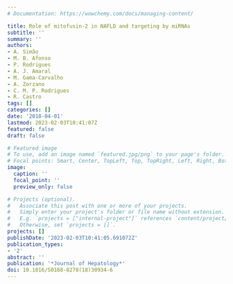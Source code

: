 ```yaml
---
# Documentation: https://wowchemy.com/docs/managing-content/

title: Role of mitofusin-2 in NAFLD and targeting by miRNAs
subtitle: ''
summary: ''
authors:
- A. Simão
- M. B. Afonso
- P. Rodrigues
- A. J. Amaral
- M. Gama-Carvalho
- A. Zorzano
- C. M. P. Rodrigues
- R. Castro
tags: []
categories: []
date: '2018-04-01'
lastmod: 2023-02-03T10:41:07Z
featured: false
draft: false

# Featured image
# To use, add an image named `featured.jpg/png` to your page's folder.
# Focal points: Smart, Center, TopLeft, Top, TopRight, Left, Right, BottomLeft, Bottom, BottomRight.
image:
  caption: ''
  focal_point: ''
  preview_only: false

# Projects (optional).
#   Associate this post with one or more of your projects.
#   Simply enter your project's folder or file name without extension.
#   E.g. `projects = ["internal-project"]` references `content/project/deep-learning/index.md`.
#   Otherwise, set `projects = []`.
projects: []
publishDate: '2023-02-03T10:41:05.691072Z'
publication_types:
- '2'
abstract: ''
publication: '*Journal of Hepatology*'
doi: 10.1016/S0168-8278(18)30934-6
---
```

